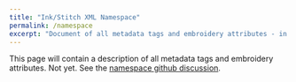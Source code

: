 ```yaml
---
title: "Ink/Stitch XML Namespace"
permalink: /namespace
excerpt: "Document of all metadata tags and embroidery attributes - in future"
---
```

This page will contain a description of all metadata tags and embroidery attributes. Not yet.
See the [namespace github discussion](https://github.com/lexelby/inkstitch/issues/202).
